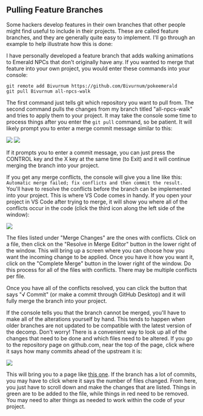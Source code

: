 ## Pulling Feature Branches
Some hackers develop features in their own branches that other people might find useful to include in their projects. These are called feature branches, and they are generally quite easy to implement. I'll go through an example to help illustrate how this is done:

I have personally developed a feature branch that adds walking animations to Emerald NPCs that don't originally have any. If you wanted to merge that feature into your own project, you would enter these commands into your console:

`git remote add Bivurnum https://github.com/Bivurnum/pokeemerald`  
`git pull Bivurnum all-npcs-walk`

The first command just tells git which repository you want to pull from. The second command pulls the changes from my branch titled "all-npcs-walk" and tries to apply them to your project. It may take the console some time to process things after you enter the `git pull` command, so be patient. It will likely prompt you to enter a merge commit message similar to this:

![](https://github.com/Bivurnum/decomps-resources/blob/main/assets/images/merge_commit_message.png)
![](https://github.com/Bivurnum/decomps-resources/blob/main/assets/images/merge_commit_actions.png)

If it prompts you to enter a commit message, you can just press the CONTROL key and the X key at the same time (to Exit) and it will continue merging the branch into your project.

If you get any merge conflicts, the console will give you a line like this:  
`Automatic merge failed; fix conflicts and then commit the result.`  
You'll have to resolve the conflicts before the branch can be implemented into your project. This is where VS Code comes in handy. If you open your project in VS Code after trying to merge, it will show you where all of the conflicts occur in the code (click the third icon along the left side of the window):

![](https://github.com/Bivurnum/decomps-resources/blob/main/assets/images/VS_CODE_merge_conflicts.png)

The files listed under "Merge Changes" are the ones with conflicts. Click on a file, then click on the "Resolve in Merge Editor" button in the lower right of the window. This will bring up a screen where you can choose how you want the incoming change to be applied. Once you have it how you want it, click on the "Complete Merge" button in the lower right of the window. Do this process for all of the files with conflicts. There may be multiple conflicts per file.

Once you have all of the conflicts resolved, you can click the button that says "√ Commit" (or make a commit through GitHub Desktop) and it will fully merge the branch into your project.

If the console tells you that the branch cannot be merged, you'll have to make all of the alterations yourself by hand. This tends to happen when older branches are not updated to be compatible with the latest version of the decomp. Don't worry! There is a convenient way to look up all of the changes that need to be done and which files need to be altered. If you go to the repository page on github.com, near the top of the page, click where it says how many commits ahead of the upstream it is:

![](https://github.com/Bivurnum/decomps-resources/blob/main/assets/images/github_commits_ahead.png)

This will bring you to a page like [this one](https://github.com/pret/pokeemerald/compare/master...Bivurnum:pokeemerald:all-npcs-walk). If the branch has a lot of commits, you may have to click where it says the number of files changed. From here, you just have to scroll down and make the changes that are listed. Things in green are to be added to the file, while things in red need to be removed. You may need to alter things as needed to work within the code of your project.

